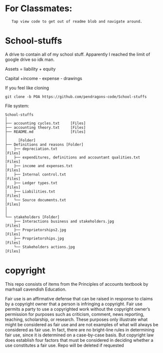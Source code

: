 # For Classmates:
       Tap view code to get out of readme blob and navigate around.


# School-stuffs
A drive to contain all of my school stuff. Apparently I reached the limit of google drive so idk man.


      
Assets = liability + equity     
      
Capital +income - expense - drawings      


If you feel like cloning
```
git clone -b POA https://github.com/pendragons-code/School-stuffs
```
File system:
```
School-stuffs
│
├── accounting cycles.txt     [Files]
├── accounting theory.txt     [Files]
├── README.md                 [Files]
│
│     [Folder]
├── Definitions and reasons [Folder]
│   ├── depreciation.txt                                           [Files]
│   ├── expenditures, definitions and accountant qualities.txt     [Files]
│   ├── income and expenses.txt                                    [Files]
│   ├── Internal control.txt                                       [Files]
│   ├── Ledger types.txt                                           [Files]
│   ├── Liabilities.txt                                            [Files]
│   └── Source documents.txt                                       [Files]
│
│     
└── stakeholders [Folder]
    ├── Interactions business and stakeholders.jpg                 [Files]
    ├── Proprietorships2.jpg                                       [Files]
    ├── Proprietorships.jpg                                        [Files]
    └── Stakeholders actions.jpg                                   [Files]
```
            
            
            
            
            
# copyright
This repo consists of items from the Principles of accounts textbook by marhsall cavendish Education.

Fair use is an affirmative defense that can be raised in response to claims by a copyright owner that a person is infringing a copyright. Fair use permits a party to use a copyrighted work without the copyright owner’s permission for purposes such as criticism, comment, news reporting, teaching, scholarship, or research. These purposes only illustrate what might be considered as fair use and are not examples of what will always be considered as fair use. In fact, there are no bright-line rules in determining fair use, since it is determined on a case-by-case basis. But copyright law does establish four factors that must be considered in deciding whether a use constitutes a fair use. Repo will be deleted if requested     
